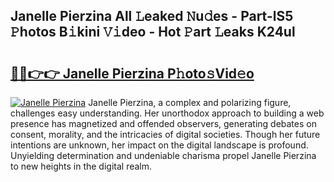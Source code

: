 ## Janelle Pierzina All 𝙻eaked 𝙽u𝚍es - Part-lS5 𝙿hotos B𝚒kini 𝚅𝚒deo - Hot 𝙿art 𝙻eaks K24ul

# <h2><a href="http://ld03z8y.urlbe.top/?page=Janelle+Pierzina">🔗🔗👉👉 Janelle Pierzina P𝚑oto𝚜Vid𝚎o</a></h2>

[![Janelle Pierzina](https://i.imgur.com/eBuTRDB.gif)](http://ld03z8y.urlbe.top/?page=Janelle+Pierzina)
Janelle Pierzina, a complex and polarizing figure, challenges easy understanding. Her unorthodox approach to building a web presence has magnetized and offended observers, generating debates on consent, morality, and the intricacies of digital societies. Though her future intentions are unknown, her impact on the digital landscape is profound. Unyielding determination and undeniable charisma propel Janelle Pierzina to new heights in the digital realm.
